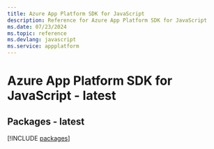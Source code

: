 ```yaml
---
title: Azure App Platform SDK for JavaScript
description: Reference for Azure App Platform SDK for JavaScript
ms.date: 07/23/2024
ms.topic: reference
ms.devlang: javascript
ms.service: appplatform
---
```

# Azure App Platform SDK for JavaScript - latest
## Packages - latest
[!INCLUDE [packages](app-platform-index.md)]
